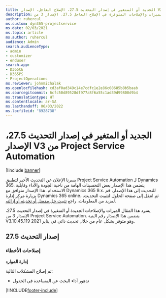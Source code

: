 ```yaml
---
title: الجديد أو المتغير في إصدار التحديث 27.5، الإصلاح العاجل، الإصدار V3 من Project Service Automation
description: يسرد هذا المقال الميزات والإصلاحات المتوفرة في الإصلاح العاجل 27.5، الإصدار 3 من Project Service Automation.
author: ruhercul
ms.custom: dyn365-projectservice
ms.date: 02/03/2021
ms.topic: article
ms.author: ruhercul
audience: Admin
search.audienceType:
- admin
- customizer
- enduser
search.app:
- D365CE
- D365PS
- ProjectOperations
ms.reviewer: johnmichalak
ms.openlocfilehash: cd3af0ad349c14e7cdfc1e2e86c08685b8b5baab
ms.sourcegitcommit: 6cfc50d89528df977a8f6a55c1ad39d99800d9b4
ms.translationtype: HT
ms.contentlocale: ar-SA
ms.lasthandoff: 06/03/2022
ms.locfileid: "8928738"
---
```

# <a name="whats-new-or-changed-in-project-service-automation-update-release-275-v3"></a>الجديد أو المتغير في إصدار التحديث 27.5، الإصدار V3 من Project Service Automation

[!include [banner](../includes/psa-now-project-operations.md)]

يسرنا الإعلان عن التحديث الأخير لتطبيق Project Service Automation لـ Dynamics 365. يتضمن هذا الإصدار بعض التحسينات الهامة من ناحية الجودة والأداء وقابلية الاستخدام. هذا الإصدار متوافق مع Dynamics 365 9.x. للتحديث إلى هذا الإصدار، قم بزيارة مركز إدارة Dynamics 365 online، ثم انتقل إلى صفحة الحلول لتثبيت التحديث. لمزيد من المعلومات، راجع [تثبيت حل مفضل أو تحديثه أو إزالته](/power-platform/admin/install-remove-preferred-solution).

يسرد هذا المقال الميزات والإصلاحات الجديدة أو المتغيرة في إصدار التحديث 27.5، الإصدار 3 من Project Service Automation. يتضمن هذا الإصدار رقم البنية V3.10.45.119 وهو متوفر بشكل عام من خلال تحديث ذاتي في يناير 2021.

## <a name="update-release-275"></a>إصدار التحديث 27.5

### <a name="bug-fixes"></a>إصلاحات الأخطاء


**إدارة الموارد**

تم إصلاح المشكلات التالية:

- تدهور أداء البحث عن المساعدة في الجدول


[!INCLUDE[footer-include](../includes/footer-banner.md)]
